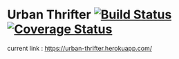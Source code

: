 # Urban Thrifter [![Build Status](https://travis-ci.com/gcivil-nyu-org/urban-thrifter.svg?branch=main)](https://travis-ci.com/gcivil-nyu-org/urban-thrifter) [![Coverage Status](https://coveralls.io/repos/github/gcivil-nyu-org/urban-thrifter/badge.svg?branch=main&service=github)](https://coveralls.io/github/gcivil-nyu-org/urban-thrifter?branch=main)

current link : https://urban-thrifter.herokuapp.com/

